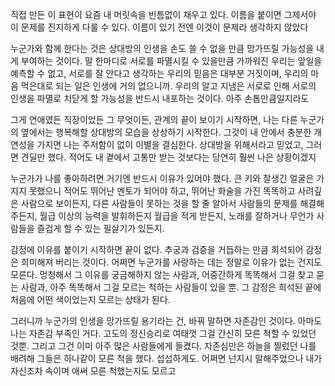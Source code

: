 직접 만든 이 표현이 요즘 내 머릿속을 빈틈없이 채우고 있다. 이름을 붙이면 그제서야 이 문제를 진지하게 다룰 수 있다. 이름이 있기 전엔 이것이 문제라 생각하지 않았다

누군가와 함께 한다는 것은 상대방의 인생을 손도 쓸 수 없을 만큼 망가뜨릴 가능성을 내게 부여하는 것이다. 말 한마디로 서로를 파멸시킬 수 있을만큼 가까워진 우리는 앞일을 예측할 수 없고, 서로를 잘 안다고 생각하는 우리의 믿음은 대부분 거짓이며, 우리의 마음 먹은대로 되는 일은 인생에 거의 없으니까. 우리의 알고 지냄은 서로로 인해 서로의 인생을 파멸로 치닫게 할 가능성을 반드시 내포하는 것이다. 아주 손톱만큼일지라도

그게 연애였든 직장이었든 그 무엇이든, 관계의 끝이 보이기 시작하면, 나는 다른 누군가의 옆에서는 행복해할 상대방의 모습을 상상하기 시작한다. 그것이 내 안에서 충분한 개연성을 가지면 나는 주저함이 없이 이별을 결심한다. 상대방을 위해서라고 믿었고, 그러면 견딜만 했다. 적어도 내 곁에서 고통만 받는 것보다는 당연히 훨씬 나은 상황이겠지

누군가가 나를 좋아하려면 거기엔 반드시 이유가 있어야 했다. 큰 키와 잘생긴 얼굴은 가지지 못했으니 적어도 뛰어난 멘토가 되어야 하고, 뛰어난 화술을 가진 똑똑하고 사려깊은 사람으로 보이든지, 다른 사람들이 못하는 것을 할 줄 알아서 사람들의 문제를 해결해주든지, 월급 이상의 능력을 발휘하든지 월급을 적게 받든지, 노래를 잘하거나 무언가 사람들을 즐겁게 할 수 있는 필살기가 있든지.

감정에 이유를 붙이기 시작하면 끝이 없다. 추궁과 검증을 거듭하는 만큼 희석되어 감정은 희미해져 버리는 것이다. 어쩌면 누군가를 사랑하는 데는 정말로 이유가 없는 건지도 모른다. 멍청해서 그 이유를 궁금해하지 않는 사람과, 어중간하게 똑똑해서 그걸 찾고 묻는 사람과, 아주 똑똑해서 그걸 모르는 척하는 사람들이 있을 뿐. 그 감정은 희석된 끝에 처음에 어떤 색이었는지 모르는 상태가 된다. 

그러니까 누군가의 인생을 망가뜨릴 용기라는 건, 바꿔 말하면 자존감인 것이다. 아마도 나는 자존감 부족인 거다. 고도의 정신승리로 여태껏 그걸 간신히 모른 척할 수 있었던 것뿐. 그리고 그건 이미 아주 많은 사람들에게 들켰다. 자존심만은 하늘을 찔렀던 나를 배려해 그들은 하나같이 모른 척을 했다. 섭섭하게도. 어쩌면 넌지시 말해주었으나 내가 자신조차 속이며 애써 모른 척했는지도 모르고